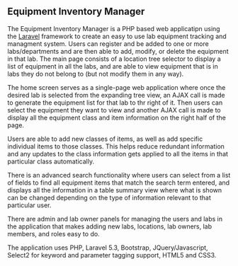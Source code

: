 ## Equipment Inventory Manager

The Equipment Inventory Manager is a PHP based web applicatipn using the [Laravel](http://laravel.com) framework to create an easy to use lab equipment tracking and managment system. Users can register and be added to one or more labs/departments and are then able to add, modify, or delete the equipment in that lab. The main page consists of a location tree selector to display a list of equipment in all the labs, and are able to view equipment that is in labs they do not belong to (but not modify them in any way). 

The home screen serves as a single-page web application where once the desired lab is selected from the expanding tree view, an AJAX call is made to generate the equipment list for that lab to thr right of it. Then users can select the equipment they want to view and another AJAX call is made to display all the equipment class and item information on the right half of the page.

Users are able to add new classes of items, as well as add specific individual items to those classes. This helps reduce redundant information and any updates to the class information gets applied to all the items in that particular class automatically. 

There is an advanced search functionality where users can select from a list of fields to find all equipment items that match the search term entered, and displays all the information in a table summary view where what is shown can be changed depending on the type of information relevant to that particular user. 

There are admin and lab owner panels for managing the users and labs in the application that makes adding new labs, locations, lab owners, lab members, and roles easy to do.

The application uses PHP, Laravel 5.3, Bootstrap, JQuery/Javascript, Select2 for keyword and parameter tagging support, HTML5 and CSS3. 

